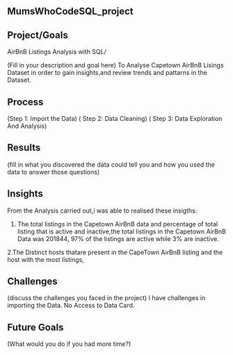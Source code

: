## MumsWhoCodeSQL_project

## Project/Goals

AirBnB Listings Analysis with SQL/

(Fill in your description and goal here)
To Analyse Capetown AirBnB Lisings Dataset in order to gain insights,and review trends and pattarns in the Dataset.

## Process

(Step 1:  Import the Data)
( Step 2: Data Cleaning)
( Step 3: Data Exploration And Analysis)

## Results
(fill in what you discovered the data could tell you  and how you used the data to answer those questions)

## Insights
 From the Analysis carried out,i was able to realised these insigths:

 1. The total listings in the Capetown AirBnB data and percentage of total listing that is active and inactive,the total listings in the Capetown AirBnB Data was 201844, 97% of the listings are active while 3% are inactive.

2.The Distinct hosts thatare present in the CapeTown AirBnB listing and the host with the most listings,
## Challenges

(discuss the challenges you faced in the project)
I have challenges in importing the Data.
No Access to Data Card.
## Future Goals

(What would you do if you had more time?)
